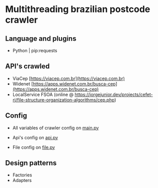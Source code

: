 # Multithreading brazilian postcode crawler

## Language and plugins

- Python | pip:requests

## API's crawled

- ViaCep [https://viacep.com.br](https://viacep.com.br)
- Widenet [https://apps.widenet.com.br/busca-cep](https://apps.widenet.com.br/busca-cep)
- LocalService FSOA (online @ https://jorgejunior.dev/projects/cefet-rj/file-structure-organization-algorithms/cep.php)

## Config

- All variables of crawler config on [main.py](main.py)

- Api's config on [api.py](api.py)

- File config on [file.py](file.py)

## Design patterns

- Factories
- Adapters